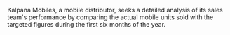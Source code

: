 Kalpana Mobiles, a mobile distributor, seeks a detailed analysis of its sales team's performance by comparing the actual mobile units sold with the targeted figures during the first six months of the year.  
